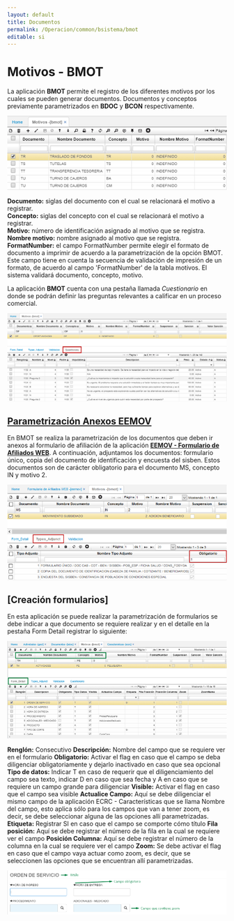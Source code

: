 ```yaml
---
layout: default
title: Documentos
permalink: /Operacion/common/bsistema/bmot
editable: si
---
```


# Motivos - BMOT

La aplicación **BMOT** permite el registro de los diferentes motivos por los cuales se pueden generar documentos. Documentos y conceptos previamente parametrizados en **BDOC** y **BCON** respectivamente.  

![](bmot1.png)

**Documento:** siglas del documento con el cual se relacionará el motivo a registrar.  
**Concepto:** siglas del concepto con el cual se relacionará el motivo a registrar.  
**Motivo:** número de identificación asignado al motivo que se registra.  
**Nombre motivo:** nombre asignado al motivo que se registra.  
**FormatNumber:** el campo FormatNumber permite elegir el formato de documento a imprimir de acuerdo a la parametrización de la opción BMOT. Este campo tiene en cuenta la secuencia de validación de impresión de un formato, de acuerdo al campo 'FormatNumber' de la tabla motivos. El sistema validará documento, concepto, motivo.  

La aplicación **BMOT** cuenta con una pestaña llamada _Cuestionario_ en donde se podrán definir las preguntas relevantes a calificar en un proceso comercial.  

![](bmot3.png)


## [Parametrización Anexos EEMOV](http://docs.oasiscom.com/Operacion/common/bsistema/bmot#parametrización-anexos-eemov)

En BMOT se realiza la parametrización de los documentos que deben ir anexos al formulario de afiliación de la aplicación [**EEMOV - Formulario de Afiliados WEB**](http://docs.oasiscom.com/Operacion/crm/portal/cliente/eemov). A continuación, adjuntamos los documentos: formulario único, copia del documento de identificación y encuesta del sisben. Estos documentos son de carácter obligatorio para el documento MS, concepto IN y motivo 2.

![](bmot2.png)


## [Creación formularios]

En esta aplicación se puede realizar la parametrización de formularios se debe indicar a que documento se requiere realizar y en el detalle en la pestaña Form Detail registrar lo siguiente:

![](formulariosbmot.png)

**Renglón:** Consecutivo
**Descripción:** Nombre del campo que se requiere ver en el formulario
**Obligatorio:** Activar el flag en caso que el campo se deba diligenciar obligatoriamente y dejarlo inactivado en caso que sea opcional
**Tipo de datos:** Indicar T en caso de requerir que el diligenciamiento del campo sea texto, indicar D en caso que sea fecha y A en caso que se requiere un campo grande para diligenciar
**Visible:** Activar el flag en caso que el campo sea visible
**Actualice Campo:** Aquí se debe diligenciar el mismo campo de la aplicación ECRC - Características que se llama Nombre del campo, esto aplica sólo para los campos que van a tener zoom, es decir, se debe seleccionar alguna de las opciones allí parametrizadas.  
**Etiqueta:** Registrar SI en caso que el campo se comporte cómo título
**Fila posición:** Aquí se debe registrar el número de la fila en la cual se requiere ver el campo
**Posición Columna:** Aquí se debe registrar el número de la columna en la cual se requiere ver el campo
**Zoom:** Se debe activar el flag en caso que el campo vaya actuar como zoom, es decir, que se seleccionen las opciones que se encuentran allí parametrizadas.

![](ejemploflormulario.png)

